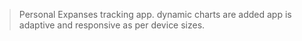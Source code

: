 > Personal Expanses tracking app.
> dynamic charts are added 
> app is adaptive and responsive as per device sizes.
